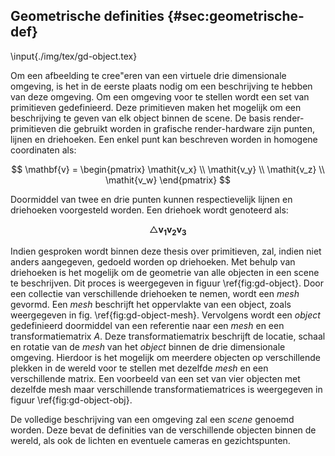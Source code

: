 ## Geometrische definities {#sec:geometrische-def}

\input{./img/tex/gd-object.tex}

Om een afbeelding te cree\"eren van een virtuele drie dimensionale omgeving,
is het in de eerste plaats nodig om een beschrijving te hebben van deze omgeving.
Om een omgeving voor te stellen wordt een set van primitieven gedefinieerd. 
Deze primitieven maken het mogelijk om een beschrijving te geven van elk object
binnen de scene. De basis render-primitieven die gebruikt worden in grafische 
render-hardware zijn punten, lijnen en driehoeken. 
Een enkel punt kan beschreven worden in homogene coordinaten als: 

$$ \mathbf{v} = \begin{pmatrix} \mathit{v_x} \\ \mathit{v_y} \\ \mathit{v_z} \\ \mathit{v_w} \end{pmatrix} $$

Doormiddel van twee en drie punten kunnen respectievelijk lijnen en driehoeken
voorgesteld worden. Een driehoek wordt genoteerd als: 

$$ \bigtriangleup\mathbf{v_1}\mathbf{v_2}\mathbf{v_3} $$

Indien gesproken wordt binnen deze thesis over primitieven, zal, indien niet 
anders aangegeven, gedoeld worden op driehoeken. Met behulp van driehoeken is 
het mogelijk om de geometrie van alle objecten in een scene te beschrijven.
Dit proces is weergegeven in figuur \ref{fig:gd-object}. Door een collectie van
verschillende driehoeken te nemen, wordt een *mesh* gevormd. Een *mesh* 
beschrijft het oppervlakte van een object, zoals weergegeven in fig.
\ref{fig:gd-object-mesh}. Vervolgens wordt een *object* gedefinieerd doormiddel
van een referentie naar een *mesh* en een transformatiematrix $A$. 
Deze transformatiematrix beschrijft de locatie, schaal en rotatie van de *mesh*
van het *object* binnen de drie dimensionale omgeving. Hierdoor is het mogelijk
om meerdere objecten op verschillende plekken in de wereld voor te stellen met
dezelfde *mesh* en een verschillende matrix. Een voorbeeld van een set van 
vier objecten met dezelfde mesh maar verschillende transformatiematrices is
weergegeven in figuur \ref{fig:gd-object-obj}.

De volledige beschrijving van een omgeving zal een *scene* genoemd worden. Deze
bevat de definities van de verschillende objecten binnen de wereld, als ook 
de lichten en eventuele cameras en gezichtspunten.

